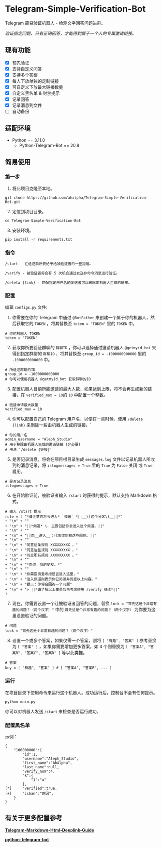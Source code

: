 # Telegram-Simple-Verification-Bot
Telegram 简易验证机器人 - 检测文字回答问题进群。

*验证指定问题，只有正确回答，才能得到属于一个人的专属邀请链接。*

## 现有功能
- [x] 预先验证
- [x] 支持自定义问答
- [x] 支持多个答案
- [x] 每人下放单独的定制链接
- [x] 可自定义下放最大链接数量
- [x] 自定义黑名单 & 封禁提示
- [x] 记录回答
- [x] 记录消息到文件
- [ ] 自动备份

## 适配环境
- Python == 3.11.0
  - Python-Telegram-Bot == 20.8

## 简易使用

### 第一步

01. 将此项目克隆至本地。
```
git clone https://github.com/ahalpha/Telegram-Simple-Verification-Bot.git
```
02. 定位到项目目录。
```
cd Telegram-Simple-Verification-Bot
```
03. 安装环境。
```
pip install -r requirements.txt
```

### 指令
```
/start - 在验证前所要给予给被验证者的一些提醒。
```
```
/verify - 被验证者将会有 5 次机会通过发送非命令消息进行验证。
```
```
/deleta {link} - 匹配指定用户名的发送者可以删除由机器人生成的链接。
```

### 配置

编辑 `configs.py` 文件:
01. 你需要在你的 Telegram 中通过 `@BotFather` 来创建一个属于你的机器人，然后获取它的 `TOKEN` ，将其替换至 `token = "TOKEN"` 里的 `TOKEN` 中。
```
# 你的机器人 TOKEN
token = "TOKEN"
```
02. 获取你所要验证群聊的 `群聊ID` ，你可以选择通过邀请机器人 `@getmyid_bot` 来得到指定群聊的 `群聊ID` ，将其替换至 `group_id = -1000000000000` 里的 `-1000000000000` 中。
```
# 所验证群聊的ID
group_id = -1000000000000
# 你可以使用机器人 @getmyid_bot 获取群聊的ID
```
03. 配置机器人目前所能邀请的最大人数，如果达到上限，将不会再生成新的链接，在 `verified_max = 10`的 `10` 中配置一个整数。
```
# 链接申请最大数量
verified_max = 10
```
04. 你可以配置自己的 Telegram 用户名，以便在一些时候，使用 `/delete {link}` 来删除一些由机器人生成的链接。`
```
# 你的用户名
admin_username = "Aleph_Studio"
# 用于移除由机器人生成的邀请链接 (非必要)
# 用法 '/delete {链接}'
```
05. 是否记录消息，将会在项目根目录生成 `messages.log` 文件以记录机器人所收到的消息记录，将 `islogmessages = True` 里的 `True` 为 `False` 关闭 或 `True` 启用。
```
# 是否记录消息
islogmessages = True
```
06. 在开始验证前，被验证者输入 `/start` 时获得的提示，默认支持 Markdown 格式。
```
# 输入 /start 提示
rule = ( "*请注意你将会进入* `频道` *||__\(这个分区\)__||*"
+ "\n" + ""
+ "\n" + "||*频道* \- 主要包括你会进入这个频道。||"
+ "\n" + ""
+ "\n" + "||而__进入__：代表你同意这些规则。||"
+ "\n" + ""
+ "\n" + "同意这条规则 XXXXXXXXX ，"
+ "\n" + "同意这些规则 XXXXXXXXX ，"
+ "\n" + "同意所有规则 XXXXXXXXX 。"
+ "\n" + ""
+ "\n" + "*而你，我的朋友。*"
+ "\n" + ""
+ "\n" + "你需要慎重考虑是否进入这里，"
+ "\n" + "进入频道则表示你已阅读并同意以上内容。"
+ "\n" + "提示：你将会回答一个问题"
+ "\n" + "> ||*请了解以上事务后再考虑使用 /verify 继续*||"
)
```
07. 现在，你需要设置一个让被验证者回答的问题，替换 `lock = "首先这是个非常有趣的问题？（两个汉字）"` 中的 `首先这是个非常有趣的问题？（两个汉字）` 为你要为这里设置验证的问题。
```
# 问题
lock = "首先这是个非常有趣的问题？（两个汉字）"
```
08. 设置一个或多个答案，如果仅需一个答案，则将 `[ "有趣", "答案" ]` 参考替换为 `[ "答案" ]` ，如果你需要增加更多答案，如 4 个则替换为 `[ "答案A", "答案B", "答案C", "答案D" ]` 等以此类推。
```
# 答案
key = [ "有趣", "答案" ] # [ "答案A", "答案B", ... ]
```

### 运行
在项目目录下使用命令来运行这个机器人。成功运行后，控制台不会有任何提示。
```
python main.py
```
你可以对机器人发送 `/start` 来检查是否运行成功。

### 配置黑名单
示例：
```
{
    "100000000":{
        "id":1,
        "username":"Aleph_Studio",
        "first_name":"AhAlpha",
        "last_name":null,
        "verify_num":4,
        "k":{
            "1":"a"
        },
[*]     "verified":true,
[+]     "isban":"原因",
    }
}
```
## 有关于更多配置参考

[**Telegram-Markdown-Html-Deeplink-Guide**](https://github.com/dingdangcats/Telegram-Markdown-Html-Deeplink-Guide)

[**python-telegram-bot**](https://docs.python-telegram-bot.org/)

